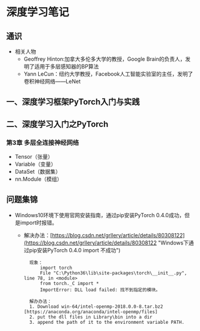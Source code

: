 # 深度学习笔记
## 通识
- 相关人物
	- Geoffrey Hinton:加拿大多伦多大学的教授，Google Brain的负责人，发明了适用于多层感知器的BP算法
	- Yann LeCun：纽约大学教授，Facebook人工智能实验室的主任，发明了卷积神经网络——LeNet

## 一、深度学习框架PyTorch入门与实践


## 二、深度学习入门之PyTorch
### 第3章 多层全连接神经网络
- Tensor（张量）
- Variable（变量）
- DataSet（数据集）
- nn.Module（模组）



























## 问题集锦
- Windows10环境下使用官网安装指南，通过pip安装PyTorch 0.4.0成功，但是import时报错。
	- 解决办法：[https://blog.csdn.net/grllery/article/details/80308122](https://blog.csdn.net/grllery/article/details/80308122 "Windows下通过pip安装PyTorch 0.4.0 import 不成功")


			现象：
				import torch
			  	File "C:\Python36\lib\site-packages\torch\__init__.py", line 78, in <module>
			    from torch._C import *
				ImportError: DLL load failed: 找不到指定的模块。
	
			解办办法：
			1. Download win-64/intel-openmp-2018.0.0-8.tar.bz2 [https://anaconda.org/anaconda/intel-openmp/files]
			2. put the dll files in Library\bin into a dir
			3. append the path of it to the environment variable PATH.
